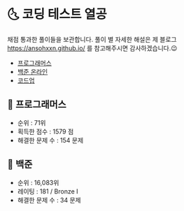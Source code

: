 # 🌜 코딩 테스트 열공

채점 통과한 풀이들을 보관합니다. 풀이 별 자세한 해설은 제 블로그 <https://ansohxxn.github.io/> 를 참고해주시면 감사하겠습니다.😉

- [프로그래머스](https://programmers.co.kr/)
- [백준 온라인](https://www.acmicpc.net/) 
- [코드업](https://codeup.kr/index.php)

## 📌 프로그래머스

- 순위 : 71위
- 획득한 점수 : 1579 점
- 해결한 문제 수 : 154 문제

## 📌 백준 

- 순위 : 16,083위
- 레이팅 : 181 / Bronze I
- 해결한 문제 수 : 34 문제
